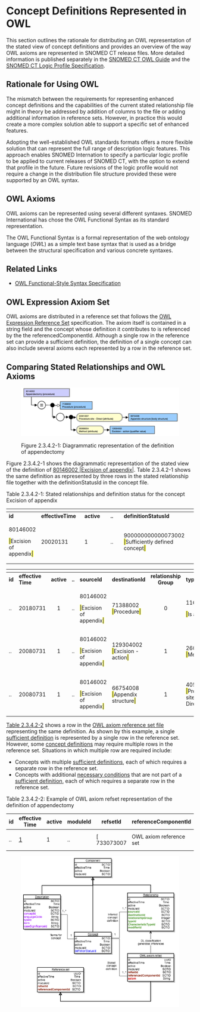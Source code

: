 # Concept Definitions Represented in OWL

This section outlines the rationale for distributing an OWL representation of the stated view of concept definitions and provides an overview of the way OWL axioms are represented in SNOMED CT release files. More detailed information is published separately in the [SNOMED CT OWL Guide](https://app.gitbook.com/o/h8Z6qGxuQrzM9vbx5bPT/s/UVgNFMSypqSsi48DpFEe/) and the [SNOMED CT Logic Profile Specification](https://app.gitbook.com/o/h8Z6qGxuQrzM9vbx5bPT/s/hRUJsLa2ant5L63pkp1O/).

## Rationale for Using OWL

The mismatch between the requirements for representing enhanced concept definitions and the capabilities of the current stated relationship file might in theory be addressed by addition of columns to the file or adding additional information in reference sets. However, in practice this would create a more complex solution able to support a specific set of enhanced features.

Adopting the well-established OWL standards formats offers a more flexible solution that can represent the full range of description logic features. This approach enables SNOMED Internation to specify a particular logic profile to be applied to current releases of SNOMED CT, with the option to extend that profile in the future. Future revisions of the logic profile would not require a change in the distribution file structure provided these were supported by an OWL syntax.

## OWL Axioms

OWL axioms can be represented using several different syntaxes. SNOMED International has chose the OWL Functional Syntax as its standard representation.

The OWL Functional Syntax is a formal representation of the web ontology language (_OWL_) as a simple text base syntax that is used as a bridge between the structural specification and various concrete syntaxes.

## Related Links

* [OWL Functional-Style Syntax Specification](https://www.w3.org/TR/owl2-syntax/#Functional-Style_Syntax)

## OWL Expression Axiom Set

OWL axioms are distributed in a reference set that follows the [OWL Expression Reference Set](<../../../5 reference-set-release-files-specification/5.2 reference-set-types/5.2.1 content-reference-sets/5.2.1.9-owl-expression-reference-set.md>) specification. The axiom itself is contained in a string field and the concept whose definition it contributes to is referenced by the the referencedComponentId. Although a single row in the reference set can provide a sufficient definition, the definition of a single concept can also include several axioms each represented by a row in the reference set.

## Comparing Stated Relationships and OWL Axioms

<figure><img src="../../../images/71172647.png" alt=""><figcaption><p>Figure 2.3.4.2-1: Diagrammatic representation of the definition of appendectomy</p></figcaption></figure>

Figure 2.3.4.2-1 shows the diagrammatic representation of the stated view of the definition of [80146002 |Excision of appendix|](http://snomed.info/id/80146002). Table 2.3.4.2-1 shows the same definition as represented by three rows in the stated relationship file together with the definitionStatusId in the concept file.

Table 2.3.4.2-1: Stated relationships and definition status for the concept Excision of appendix

<table data-header-hidden><thead><tr><th></th><th width="132.52734375"></th><th width="102.33984375"></th><th width="70.4765625"></th><th width="240.453125"></th></tr></thead><tbody><tr><td><strong>id</strong></td><td><strong>effectiveTime</strong></td><td><strong>active</strong></td><td><strong>..</strong></td><td><strong>definitionStatusId</strong></td></tr><tr><td><p>80146002 </p><p><mark style="color:blue;">|</mark>Excision of appendix<mark style="color:blue;">|</mark></p></td><td>20020131</td><td>1</td><td>..</td><td>900000000000073002 <mark style="color:blue;">|</mark>Sufficiently defined concept<mark style="color:blue;">|</mark></td></tr></tbody></table>

<table data-header-hidden><thead><tr><th width="45.87109375"></th><th width="98.80078125"></th><th width="74.62890625" align="center"></th><th width="43.6484375"></th><th width="109.93359375"></th><th width="125.9296875"></th><th width="115.24609375" align="center"></th><th width="116.3203125"></th><th width="40.05859375"></th><th width="40"></th></tr></thead><tbody><tr><td><strong>id</strong></td><td><strong>effective Time</strong></td><td align="center"><strong>active</strong></td><td><strong>..</strong></td><td><strong>sourceId</strong></td><td><strong>destinationId</strong></td><td align="center"><strong>relationship Group</strong></td><td><strong>typeId</strong></td><td><strong>..</strong></td><td><strong>..</strong></td></tr><tr><td>..</td><td>20180731</td><td align="center">1</td><td>..</td><td><p>80146002 </p><p><mark style="color:blue;">|</mark>Excision of appendix<mark style="color:blue;">|</mark></p></td><td>71388002 <mark style="color:blue;">|</mark>Procedure<mark style="color:blue;">|</mark></td><td align="center">0</td><td><p>116680003 </p><p><mark style="color:blue;">|</mark>Is a<mark style="color:blue;">|</mark></p></td><td>..</td><td>..</td></tr><tr><td>..</td><td>20080731</td><td align="center">1</td><td>..</td><td><p>80146002 </p><p><mark style="color:blue;">|</mark>Excision of appendix<mark style="color:blue;">|</mark></p></td><td>129304002 <mark style="color:blue;">|</mark>Excision - action<mark style="color:blue;">|</mark></td><td align="center">1</td><td>260686004 <mark style="color:blue;">|</mark>Method<mark style="color:blue;">|</mark></td><td>..</td><td>..</td></tr><tr><td>..</td><td>20080731</td><td align="center">1</td><td>..</td><td><p>80146002 </p><p><mark style="color:blue;">|</mark>Excision of appendix<mark style="color:blue;">|</mark></p></td><td>66754008 <mark style="color:blue;">|</mark>Appendix structure<mark style="color:blue;">|</mark>  </td><td align="center">1</td><td>405813007 <mark style="color:blue;">|</mark>Procedure site - Direct<mark style="color:blue;">|</mark></td><td>..</td><td>..</td></tr></tbody></table>

[Table 2.3.4.2-2](https://confluence.ihtsdotools.org/display/DOCRELFMT/2.3.4.2+Concept+Definitions+Represented+in+OWL#Table-appendectomy-owl-axiom) shows a row in the [OWL axiom reference set file](https://confluence.ihtsdotools.org/display/DOCRELFMT/OWL+axiom+reference+set+file) representing the same definition. As shown by this example, a single [sufficient definition](https://confluence.ihtsdotools.org/display/DOCGLOSS/sufficient+definition) is represented by a single row in the reference set. However, some [concept definitions](https://confluence.ihtsdotools.org/display/DOCGLOSS/concept+definition) may require multiple rows in the reference set. Situations in which multiple row are required include:

* Concepts with multiple [sufficient definitions](https://confluence.ihtsdotools.org/display/DOCGLOSS/sufficient+definition), each of which requires a separate row in the reference set.
* Concepts with additional [necessary conditions](https://confluence.ihtsdotools.org/display/DOCGLOSS/necessary+condition) that are not part of a [sufficient definition](https://confluence.ihtsdotools.org/display/DOCGLOSS/sufficient+definition), each of which requires a separate row in the reference set.

Table 2.3.4.2-2: Example of OWL axiom refset representation of the definition of appendectomy

| **id** | **effective Time**                                                                                                 | **active** | **moduleId** | **refsetId** | **referenceComponentId** | **owlExpression**                             |
| ------ | ------------------------------------------------------------------------------------------------------------------ | ---------- | ------------ | ------------ | ------------------------ | --------------------------------------------- |
| ..     | [1](https://confluence.ihtsdotools.org/display/DOCRELFMT/2.3.4.2+Concept+Definitions+Represented+in+OWL#Footnote1) | 1          | ..           | \[ 733073007 | OWL axiom reference set  | ]\(http://snomed.info/id/733073007 "733073007 |

<figure><img src="../../../images/71172651.png" alt=""><figcaption></figcaption></figure>
